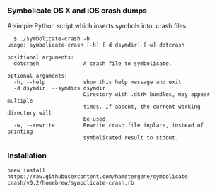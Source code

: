 ### Symbolicate OS X and iOS crash dumps

A simple Python script which inserts symbols into .crash files.

      $ ./symbolicate-crash -h
    usage: symbolicate-crash [-h] [-d dsymdir] [-w] dotcrash

    positional arguments:
      dotcrash              A crash file to symbolicate.

    optional arguments:
      -h, --help            show this help message and exit
      -d dsymdir, --symdirs dsymdir
                            Directory with .dSYM bundles, may appear multiple
                            times. If absent, the current working directory will
                            be used.
      -w, --rewrite         Rewrite crash file inplace, instead of printing
                            symbolicated result to stdout.

### Installation

    brew install https://raw.githubusercontent.com/hamstergene/symbolicate-crash/v0.2/homebrew/symbolicate-crash.rb

